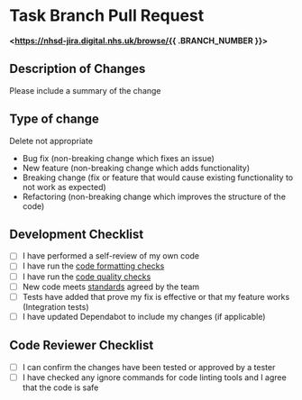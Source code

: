 # Task Branch Pull Request

**<https://nhsd-jira.digital.nhs.uk/browse/{{ .BRANCH_NUMBER }}>**

## Description of Changes

Please include a summary of the change

## Type of change

Delete not appropriate

- Bug fix (non-breaking change which fixes an issue)
- New feature (non-breaking change which adds functionality)
- Breaking change (fix or feature that would cause existing functionality to not work as expected)
- Refactoring (non-breaking change which improves the structure of the code)

## Development Checklist

- [ ] I have performed a self-review of my own code
- [ ] I have run the [code formatting checks](../README.md#code-quality)
- [ ] I have run the [code quality checks](../README.md#code-quality)
- [ ] New code meets [standards](https://nhsd-confluence.digital.nhs.uk/display/DI/DI+Ways+of+Working) agreed by the team
- [ ] Tests have added that prove my fix is effective or that my feature works (Integration tests)
- [ ] I have updated Dependabot to include my changes (if applicable)

## Code Reviewer Checklist

- [ ] I can confirm the changes have been tested or approved by a tester
- [ ] I have checked any ignore commands for code linting tools and I agree that the code is safe
